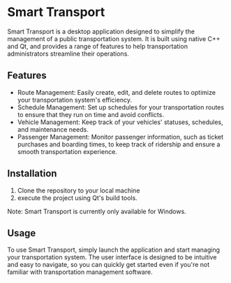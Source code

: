 <h1>Smart Transport</h1>

<p>Smart Transport is a desktop application designed to simplify the management of a public transportation system. It is
	built using native C++ and Qt, and provides a range of features to help transportation administrators streamline
	their operations.</p>

<h2>Features</h2>

<ul>
	<li>Route Management: Easily create, edit, and delete routes to optimize your transportation system's efficiency.
	</li>
	<li>Schedule Management: Set up schedules for your transportation routes to ensure that they run on time and avoid
		conflicts.</li>
	<li>Vehicle Management: Keep track of your vehicles' statuses, schedules, and maintenance needs.</li>
	<li>Passenger Management: Monitor passenger information, such as ticket purchases and boarding times, to keep track
		of ridership and ensure a smooth transportation experience.</li>
</ul>

<h2>Installation</h2>

<ol>
	<li>Clone the repository to your local machine</li>
	<li>execute the project using Qt's build tools.</li>
</ol>

<p>Note: Smart Transport is currently only available for Windows.</p>

<h2>Usage</h2>

<p>To use Smart Transport, simply launch the application and start managing your transportation system. The user
	interface is designed to be intuitive and easy to navigate, so you can quickly get started even if you're not
	familiar with transportation management software.</p>